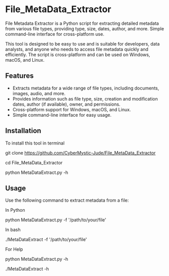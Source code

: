 # File_MetaData_Extractor
File Metadata Extractor is a Python script for extracting detailed metadata from various file types, providing type, size, dates, author, and more. Simple command-line interface for cross-platform use.

This tool is designed to be easy to use and is suitable for developers, data analysts, and anyone who needs to access file metadata quickly and efficiently. The script is cross-platform and can be used on Windows, macOS, and Linux.

## Features

- Extracts metadata for a wide range of file types, including documents, images, audio, and more.
- Provides information such as file type, size, creation and modification dates, author (if available), owner, and permissions.
- Cross-platform support for Windows, macOS, and Linux.
- Simple command-line interface for easy usage.

## Installation

To install this tool in terminal

  git clone https://github.com/CyberMystic-Jude/File_MetaData_Extractor
  
  cd File_MetaData_Extractor
  
  python MetaDataExtract.py -h

## Usage

Use the following command to extract metadata from a file:

In Python

python MetaDataExtract.py -f '/path/to/your/file'

In bash

./MetaDataExtract -f '/path/to/your/file'

For Help

python MetaDataExtract.py -h

./MetaDataExtract -h


